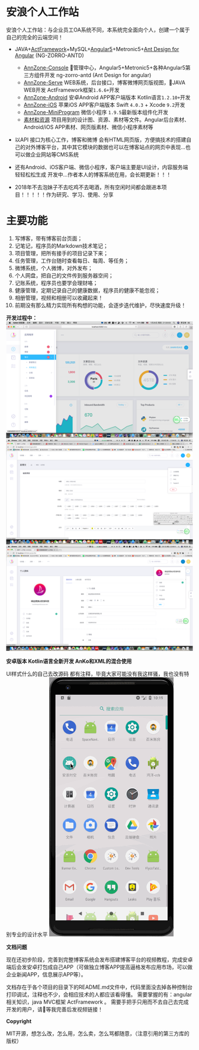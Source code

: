 # 安浪个人工作站
安浪个人工作站：与企业员工OA系统不同，本系统完全面向个人，创建一个属于自己的完全的云端空间！

- JAVA+[ActFramework](http://www.ActFramework.org)+MySQL+[Angular5](http://angular.io)+Metronic5+[Ant Design for Angular](https://ng.ant.design/) (NG-ZORRO-ANTD)

    - [AnnZone-Console](./AnnZone-Console) 管理中心，Angular5+Metronic5+各种Angular5第三方组件开发 ng-zorro-antd (Ant Design for angular)
    - [AnnZone-Serve](./AnnZone-Serve) WEB系统，后台接口，博客微博网页版视图，JAVA WEB开发 ActFramework框架`1.6.6+`开发
    - [AnnZone-Android](./AnnZone-Android) 安卓Android APP客户端版本 Kotlin语言`1.2.10+`开发
    - [AnnZone-iOS](./AnnZone-iOS) 苹果iOS APP客户端版本 Swift `4.0.3` + Xcode `9.2`开发
    - [AnnZone-MiniProgram](./AnnZone-MiniProgram) 微信小程序 `1.9.5`最新版本组件化开发
    - [素材和资源](./素材和资源) 项目用到的设计图、资源、素材等文件。Angular后台素材、Android/iOS APP素材、网页版素材、微信小程序素材等

- 以API 接口为核心工作，博客和微博 会有HTML网页版，方便搞技术的搭建自己的对外博客平台，其中其它模块的数据也可以在博客站点的网页中表现...也可以做企业网站等CMS系统

- 还有Android、iOS客户端、微信小程序，客户端主要是UI设计，内容服务端轻轻松松生成
开发中...作者本人的博客系统在用，会长期更新！！！

- 2018年不去泡妹子不去吃鸡不去喝酒，所有空闲时间都会跟进本项目！！！！！作为研究、学习、使用、分享

# 主要功能
1. 写博客，带有博客前台页面；
1. 记笔记，程序员的Markdown技术笔记；
1. 项目管理，把所有接手的项目记录下来；
1. 任务管理，工作台随时查看每日、每周、等任务；
1. 微博系统，个人微博，对外发布；
1. 个人网盘，把自己的文件传到服务器空间；
1. 记账系统，程序员也要学会理财咯；
1. 健康管理，定期记录自己的健康数据，程序员的健康不能忽视；
1. 相册管理，视频和相册可以收藏起来！
1. 前期没有那么精力实现所有构想的功能，会逐步迭代维护，尽快速度升级！


**开发过程中：**
![控制台截图](./screenshot/console1.png)
![博客发布](./screenshot/console2_blog_publish.png)
![个人中心](./screenshot/console3_user_prodile.png)

**安卓版本 Kotlin语言全新开发 AnKo和XML的混合使用**

UI样式什么的自己去改源码 都有注释，毕竟大家可能没有我这样骚，我也没有特别专业的设计水平
![安卓预览开发版](./screenshot/android_v0.1.1.gif)


**文档问题**

现在还初步阶段，完善到完整博客系统会发布搭建博客平台的视频教程，完成安卓端后会发安卓打包成自己APP（可做独立博客APP提高逼格发布应用市场，可以做企业新闻APP，信息展示APP等）。

文档存在于各个项目的目录下的README.md文件中，代码里面没去掉各种控制台打印调试，注释也不少，会相应技术的人都应该看得懂。
需要掌握的有：angular相关知识，java MVC框架 ActFramework 。
需要手把手只用而不去自己去完成开发的用户，请等我完善后发视频链接！

**Copyright**

MIT开源，想怎么改，怎么用，怎么卖，怎么骂都随意，（注意引用的第三方库的版权）
